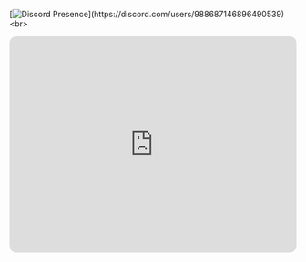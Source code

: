 [![Discord Presence](https://lanyard-profile-readme.vercel.app/api/988687146896490539?theme=light&bg=1f2329&hideDiscrim=true&idleMessage=Kausapin%20moko%20pag%20nigger%20kana...)](https://discord.com/users/988687146896490539)
<br>
<iframe style="border-radius:12px" src="https://open.spotify.com/embed/playlist/24YxwRvDfDPwsIlSJCNO91?utm_source=generator" width="100%" height="380" frameBorder="0" allowfullscreen="" allow="autoplay; clipboard-write; encrypted-media; fullscreen; picture-in-picture" loading="lazy"></iframe>
